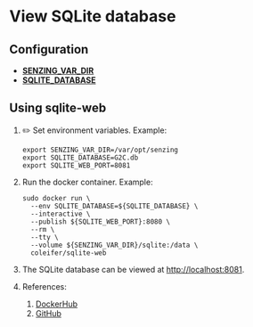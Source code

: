 # View SQLite database

## Configuration

- **[SENZING_VAR_DIR](https://github.com/Senzing/knowledge-base/blob/master/lists/environment-variables.md#senzing_var_dir)**
- **[SQLITE_DATABASE](https://github.com/Senzing/knowledge-base/blob/master/lists/environment-variables.md#sqlite_database)**

## Using sqlite-web

1. :pencil2: Set environment variables.  Example:

    ```console
    export SENZING_VAR_DIR=/var/opt/senzing
    export SQLITE_DATABASE=G2C.db
    export SQLITE_WEB_PORT=8081
    ```

1. Run the docker container.  Example:

    ```console
    sudo docker run \
      --env SQLITE_DATABASE=${SQLITE_DATABASE} \
      --interactive \
      --publish ${SQLITE_WEB_PORT}:8080 \
      --rm \
      --tty \
      --volume ${SENZING_VAR_DIR}/sqlite:/data \
      coleifer/sqlite-web
    ```

1. The SQLite database can be viewed at
   [http://localhost:8081](http://localhost:8081).

1. References:
    1. [DockerHub](https://hub.docker.com/r/coleifer/sqlite-web)
    1. [GitHub](https://github.com/coleifer/sqlite-web)
